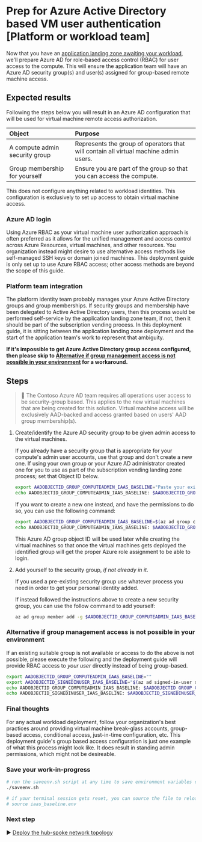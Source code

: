 # Prep for Azure Active Directory based VM user authentication [Platform or workload team]

Now that you have an [application landing zone awaiting your workload](./04-subscription-vending-execute.md), we'll prepare Azure AD for role-based access control (RBAC) for user access to the compute. This will ensure the application team will have an Azure AD security group(s) and user(s) assigned for group-based remote machine access.

## Expected results

Following the steps below you will result in an Azure AD configuration that will be used for virtual machine remote access authorization.

| Object                         | Purpose                                   |
| :----------------------------- | :---------------------------------------- |
| A compute admin security group | Represents the group of operators that will contain all virtual machine admin users. |
| Group membership for yourself  | Ensure you are part of the group so that you can access the compute.                 |

This does not configure anything related to workload identities. This configuration is exclusively to set up access to obtain virtual machine access.

### Azure AD login

Using Azure RBAC as your virtual machine user authorization approach is often preferred as it allows for the unified management and access control across Azure Resources, virtual machines, and other resources. You organization instead might desire to use alternative access methods like self-managed SSH keys or domain joined machines. This deployment guide is only set up to use Azure RBAC access; other access methods are beyond the scope of this guide.

### Platform team integration

The platform identity team probably manages your Azure Active Directory groups and group memberships. If security groups and membership have been delegated to Active Active Directory users, then this process would be performed self-service by the application landing zone team, if not, then it should be part of the subscription vending process. In this deployment guide, it is sitting between the application landing zone deployment and the start of the application team's work to represent that ambiguity.

**If it's impossible to get Azure Active Directory group access configured, then please skip to [Alternative if group management access is not possible in your environment](#alternative-if-group-management-access-is-not-possible-in-your-environment) for a workaround.**

## Steps

> :book: The Contoso Azure AD team requires all operations user access to be security-group based. This applies to the new virtual machines that are being created for this solution. Virtual machine access will be exclusively AAD-backed and access granted based on users' AAD group membership(s).

1. Create/identify the Azure AD security group to be given admin access to the virtual machines.

   If you already have a security group that is appropriate for your compute's admin user accounts, use that group and don't create a new one. If using your own group or your Azure AD administrator created one for you to use as part of the subscription vending landing zone process; set that Object ID below.

   ```bash
   export AADOBJECTID_GROUP_COMPUTEADMIN_IAAS_BASELINE="Paste your existing compute admin group Object ID (guid) in these quotes."
   echo AADOBJECTID_GROUP_COMPUTEADMIN_IAAS_BASELINE: $AADOBJECTID_GROUP_COMPUTEADMIN_IAAS_BASELINE
   ```

   If you want to create a new one instead, and have the permissions to do so, you can use the following command:

   ```bash
   export AADOBJECTID_GROUP_COMPUTEADMIN_IAAS_BASELINE=$(az ad group create --display-name 'compute-admins-bu04a42' --mail-nickname 'compute-admins-bu04a42' --description "Principals in this group are compute admins in the bu04a42 virtual machines." --query id -o tsv)
   echo AADOBJECTID_GROUP_COMPUTEADMIN_IAAS_BASELINE: $AADOBJECTID_GROUP_COMPUTEADMIN_IAAS_BASELINE
   ```

   This Azure AD group object ID will be used later while creating the virtual machines so that once the virtual machines gets deployed the identified group will get the proper Azure role assignment to be able to login.

1. Add yourself to the security group, _if not already in it_.

   If you used a pre-existing security group use whatever process you need in order to get your personal identity added.

   If instead followed the instructions above to create a new security group, you can use the follow command to add yourself:

   ```bash
   az ad group member add -g $AADOBJECTID_GROUP_COMPUTEADMIN_IAAS_BASELINE --member-id $(az ad signed-in-user show --query id -o tsv)
   ```

### Alternative if group management access is not possible in your environment

If an existing suitable group is not available or access to do the above is not possible, please execute the following and the deployment guide will provide RBAC access to _your user_ directly instead of being group-based.

```bash
export AADOBJECTID_GROUP_COMPUTEADMIN_IAAS_BASELINE=""
export AADOBJECTID_SIGNEDINUSER_IAAS_BASELINE="$(az ad signed-in-user show --query "id" -o tsv)"
echo AADOBJECTID_GROUP_COMPUTEADMIN_IAAS_BASELINE: $AADOBJECTID_GROUP_COMPUTEADMIN_IAAS_BASELINE
echo AADOBJECTID_SIGNEDINUSER_IAAS_BASELINE: $AADOBJECTID_SIGNEDINUSER_IAAS_BASELINE
```

### Final thoughts

For any actual workload deployment, follow your organization's best practices around providing virtual machine break-glass accounts, group-based access, conditional access, just-in-time configuration, etc. This deployment guide's group based access configuration is just one example of what this process might look like. It does result in standing admin permissions, which might not be desireable.

### Save your work-in-progress

```bash
# run the saveenv.sh script at any time to save environment variables created above to iaas_baseline.env
./saveenv.sh

# if your terminal session gets reset, you can source the file to reload the environment variables
# source iaas_baseline.env
```

### Next step

:arrow_forward: [Deploy the hub-spoke network topology](./04-networking.md)
